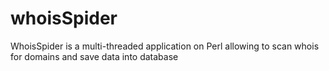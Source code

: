whoisSpider
===========

WhoisSpider is a multi-threaded application on Perl allowing to scan whois for domains and save data into database
